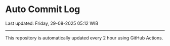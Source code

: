 # Auto Commit Log

Last updated: Friday, 29-08-2025 05:12 WIB

---

This repository is automatically updated every 2 hour using GitHub Actions.
